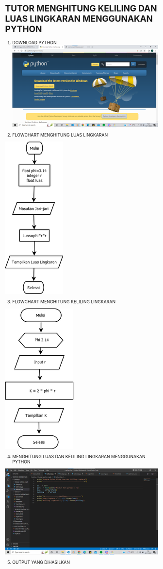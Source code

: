 # TUTOR MENGHITUNG KELILING DAN LUAS LINGKARAN MENGGUNAKAN PYTHON
1. DOWNLOAD PYTHON
![](gambar/Screenshot%202022-11-02%20072311.png)

2. FLOWCHART MENGHITUNG LUAS LINGKARAN

![](gambar/Flowchart-menghitung-luas-lingkaran-2.png)

3. FLOWCHART MENGHITUNG KELILING LINGKARAN

![](gambar/kelilinglingkaran.png)

4. MENGHITUNG LUAS DAN KELILING LINGKARAN MENGGUNAKAN PYTHON

![](gambar/Screenshot%202022-11-02%20073741.png)

5. OUTPUT YANG DIHASILKAN

![]()
